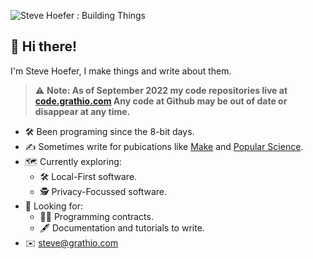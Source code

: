 ![Steve Hoefer : Building Things](https://stevesberg.com/github-header.png)

## 👋 Hi there!

I'm Steve Hoefer, I make things and write about them.

> ⚠️ **Note: As of September 2022 my code repositories live at [code.grathio.com](https://code.grathio.com/) Any code at Github may be out of date or disappear at any time.**

- 🛠 Been programing since the 8-bit days.
- ✍️ Sometimes write for pubications like [Make](https://makezine.com/) and [Popular Science](https://www.popsci.com/).
-  🗺 Currently exploring:
   - 🛠 Local-First software.
   - 🕵️ Privacy-Focussed software.
- 🔭 Looking for:
   - 🧑‍💻 Programming contracts.
   - 🖋 Documentation and tutorials to write.
- ✉️ steve@grathio.com
